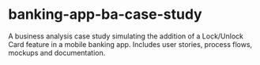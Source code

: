 # banking-app-ba-case-study
A business analysis case study simulating the addition of a Lock/Unlock Card feature in a mobile banking app. Includes user stories, process flows, mockups and documentation. 
